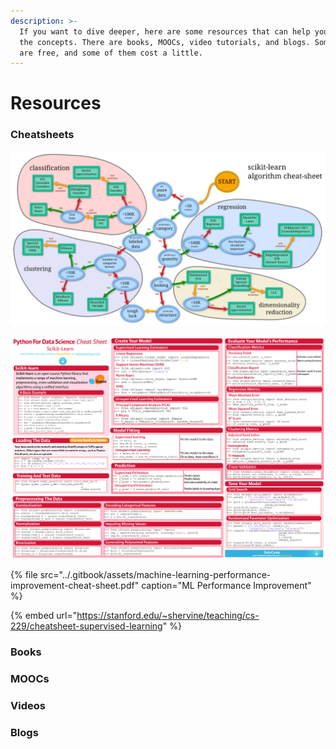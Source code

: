 ```yaml
---
description: >-
  If you want to dive deeper, here are some resources that can help you master
  the concepts. There are books, MOOCs, video tutorials, and blogs. Some of them
  are free, and some of them cost a little.
---
```


# Resources

### Cheatsheets

![scikit-learn Algorithms](../.gitbook/assets/machine-learning-scikit-learn-algorithm.png)

![Scikit-Learn Cheat Sheet](../.gitbook/assets/scikit-learn-cheat-sheet-python-machine-learning.png)

{% file src="../.gitbook/assets/machine-learning-performance-improvement-cheat-sheet.pdf" caption="ML Performance Improvement" %}

{% embed url="https://stanford.edu/~shervine/teaching/cs-229/cheatsheet-supervised-learning" %}



### Books

### MOOCs

### Videos

### Blogs

